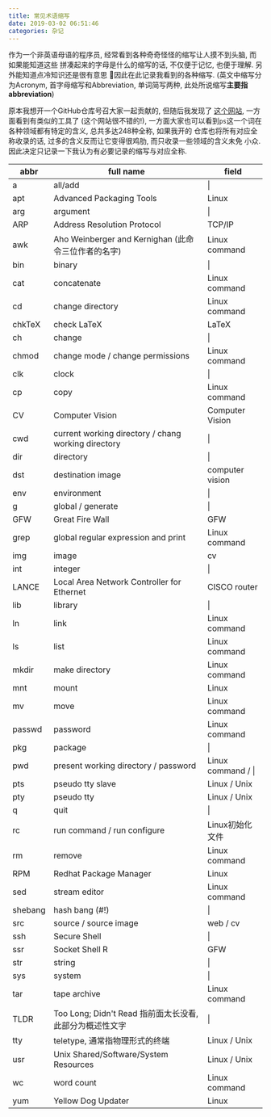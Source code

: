 ```yaml
---
title: 常见术语缩写
date: 2019-03-02 06:51:46
categories: 杂记
---
```


作为一个非英语母语的程序员, 经常看到各种奇奇怪怪的缩写让人摸不到头脑, 而如果能知道这些
拼凑起来的字母是什么的缩写的话, 不仅便于记忆, 也便于理解. 另外能知道点冷知识还是很有意思
:grimacing:因此在此记录我看到的各种缩写.
(英文中缩写分为Acronym, 首字母缩写和Abbreviation, 单词简写两种, 此处所说缩写**主要指
abbreviation**)

<!-- More -->

原本我想开一个GitHub仓库号召大家一起贡献的, 但随后我发现了
[这个网站](https://acronyms.thefreedictionary.com/ps), 一方面看到有类似的工具了
(这个网站很不错的!),
一方面大家也可以看到`ps`这一个词在各种领域都有特定的含义, 总共多达248种全称, 如果我开的
仓库也将所有对应全称收录的话, 过多的含义反而让它变得很鸡肋, 而只收录一些领域的含义未免
小众. 因此决定只记录一下我认为有必要记录的缩写与对应全称.

|abbr|full name|field|
|---|---|---|
|a|all/add|\|
|apt|Advanced Packaging Tools|Linux|
|arg|argument|\|
|ARP|Address Resolution Protocol|TCP/IP|
|awk|Aho Weinberger and Kernighan (此命令三位作者的名字)|Linux command|
|bin|binary|\|
|cat|concatenate|Linux command|
|cd|change directory|Linux command|
|chkTeX|check LaTeX|LaTeX|
|ch|change|\|
|chmod|change mode / change permissions|Linux command|
|clk|clock|\|
|cp|copy|Linux command|
|CV|Computer Vision|Computer Vision|
|cwd|current working directory / chang working directory|\|
|dir|directory|\|
|dst|destination image| computer vision|
|env|environment|\|
|g|global / generate|\|
|GFW|Great Fire Wall|GFW|
|grep|global regular expression and print|Linux command|
|img|image|cv|
|int|integer|\|
|LANCE|Local Area Network Controller for Ethernet|CISCO router|
|lib|library|\|
|ln|link|Linux command|
|ls|list|Linux command|
|mkdir|make directory|Linux command|
|mnt|mount|Linux|
|mv|move|Linux command|
|passwd|password|Linux command|
|pkg|package|\|
|pwd|present working directory / password|Linux command / \|
|pts|pseudo tty slave|Linux / Unix|
|pty|pseudo tty|Linux / Unix|
|q|quit|\|
|rc|run command / run configure|Linux初始化文件|
|rm|remove|Linux command|
|RPM|Redhat Package Manager|Linux|
|sed|stream editor|Linux command|
|shebang|hash bang (#!) |\|
|src|source / source image|web / cv|
|ssh|Secure Shell|\|
|ssr|Socket Shell R|GFW|
|str|string|\|
|sys|system|\|
|tar|tape archive|Linux command|
|TLDR|Too Long; Didn't Read 指前面太长没看, 此部分为概述性文字|\|
|tty|teletype, 通常指物理形式的终端|Linux / Unix|
|usr|Unix Shared/Software/System Resources|Linux / Unix|
|wc|word count|Linux command|
|yum|Yellow Dog Updater|Linux|
